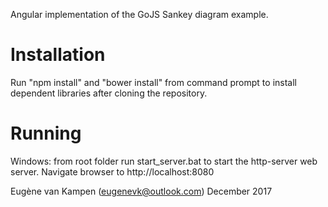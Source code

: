 Angular implementation of the GoJS Sankey diagram example.

# Installation
Run "npm install" and "bower install" from command prompt to install dependent libraries after cloning the repository.

# Running
Windows: from root folder run start_server.bat to start the http-server web server. Navigate browser to http://localhost:8080


Eugène van Kampen (eugenevk@outlook.com)
December 2017